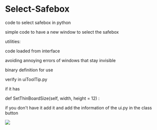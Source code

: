 # Select-Safebox
code to select safebox in python 

simple code to have a new window to select the safebox

utilities:

code loaded from interface

avoiding annoying errors of windows that stay invisible

binary definition for use

verify in uiToolTip.py

if it has 

def SetThinBoardSize(self, width, height = 12) :

if you don't have it add it and add the information of the ui.py in the class button

![](https://gyazo.com/f47e454989c5e7b8f950861dde7d4a33)
